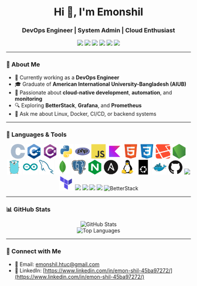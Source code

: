 <h1 align="center">Hi 👋, I'm Emonshil</h1>
<h3 align="center">DevOps Engineer  | System Admin | Cloud Enthusiast</h3>

<p align="center">
  <img src="https://img.shields.io/badge/Linux-FCC624?style=flat-square&logo=linux&logoColor=black"/>
  <img src="https://img.shields.io/badge/AWS-FF9900?style=flat-square&logo=amazonaws&logoColor=white"/>
  <img src="https://img.shields.io/badge/GitHub Actions-2088FF?style=flat-square&logo=githubactions&logoColor=white"/>
  <img src="https://img.shields.io/badge/Docker-2496ED?style=flat-square&logo=docker&logoColor=white"/>
  <img src="https://img.shields.io/badge/Kubernetes-326CE5?style=flat-square&logo=kubernetes&logoColor=white"/>
  <img src="https://img.shields.io/badge/Terraform-7B42BC?style=flat-square&logo=terraform&logoColor=white"/>
</p>

---

### 💼 About Me
- 🔧 Currently working as a **DevOps Engineer**
- 🎓 Graduate of **American International University-Bangladesh (AIUB)**
- 🧠 Passionate about **cloud-native development**, **automation**, and **monitoring**
- 🔍 Exploring **BetterStack**, **Grafana**, and **Prometheus**
- 💬 Ask me about Linux, Docker, CI/CD, or backend systems

---

### 🧰 Languages & Tools

<p align="center">
  <!-- Languages -->
  <img src="https://raw.githubusercontent.com/devicons/devicon/master/icons/c/c-original.svg" width="40"/>
  <img src="https://raw.githubusercontent.com/devicons/devicon/master/icons/cplusplus/cplusplus-original.svg" width="40"/>
  <img src="https://raw.githubusercontent.com/devicons/devicon/master/icons/csharp/csharp-original.svg" width="40"/>
  <img src="https://raw.githubusercontent.com/devicons/devicon/master/icons/python/python-original.svg" width="40"/>
  <img src="https://raw.githubusercontent.com/devicons/devicon/master/icons/php/php-original.svg" width="40"/>
  <img src="https://raw.githubusercontent.com/devicons/devicon/master/icons/javascript/javascript-original.svg" width="40"/>
  <img src="https://raw.githubusercontent.com/devicons/devicon/master/icons/kotlin/kotlin-original.svg" width="40"/>
  <img src="https://raw.githubusercontent.com/devicons/devicon/master/icons/html5/html5-original.svg" width="40"/>
  <img src="https://raw.githubusercontent.com/devicons/devicon/master/icons/css3/css3-original.svg" width="40"/>

  <!-- Frameworks & Tools -->
  <img src="https://raw.githubusercontent.com/devicons/devicon/master/icons/laravel/laravel-plain.svg" width="40"/>
  <img src="https://raw.githubusercontent.com/devicons/devicon/master/icons/nodejs/nodejs-original.svg" width="40"/>
  <img src="https://raw.githubusercontent.com/devicons/devicon/master/icons/go/go-original.svg" width="40"/>
  <img src="https://raw.githubusercontent.com/devicons/devicon/master/icons/arduino/arduino-original.svg" width="40"/>
  <img src="https://raw.githubusercontent.com/devicons/devicon/master/icons/mysql/mysql-original.svg" width="40"/>
  <img src="https://raw.githubusercontent.com/devicons/devicon/master/icons/mongodb/mongodb-original.svg" width="40"/>
  <img src="https://raw.githubusercontent.com/devicons/devicon/master/icons/postgresql/postgresql-original.svg" width="40"/>
  <img src="https://raw.githubusercontent.com/devicons/devicon/master/icons/nginx/nginx-original.svg" width="40"/>
  <img src="https://raw.githubusercontent.com/devicons/devicon/master/icons/ansible/ansible-original.svg" width="40"/>
  <img src="https://raw.githubusercontent.com/devicons/devicon/master/icons/linux/linux-original.svg" width="40"/>
  <img src="https://raw.githubusercontent.com/devicons/devicon/master/icons/ubuntu/ubuntu-plain.svg" width="40"/>
  <img src="https://raw.githubusercontent.com/devicons/devicon/master/icons/docker/docker-original.svg" width="40"/>
  <img src="https://raw.githubusercontent.com/devicons/devicon/master/icons/github/github-original.svg" width="40"/>
  <img src="https://cdn.jsdelivr.net/gh/devicons/devicon/icons/apache/apache-original.svg" width="40"/>
  <img src="https://raw.githubusercontent.com/devicons/devicon/master/icons/terraform/terraform-original.svg" width="40"/>
  <img src="https://cdn.jsdelivr.net/gh/simple-icons/simple-icons/icons/prometheus.svg" width="40"/>
  <img src="https://cdn.jsdelivr.net/gh/simple-icons/simple-icons/icons/grafana.svg" width="40"/>
  <img src="https://cdn.jsdelivr.net/gh/simple-icons/simple-icons/icons/sonarqube.svg" width="40"/>
  <!-- Optional tools with no official devicon -->
  <img src="https://img.icons8.com/ios-filled/50/000000/pm2.png" width="40"/>
  <img src="https://avatars.githubusercontent.com/u/66109644?s=200&v=4" width="40" alt="BetterStack"/>
</p>

---

### 📊 GitHub Stats

<p align="center">
  <img src="https://github-readme-stats.vercel.app/api?username=shilemon&show_icons=true&theme=github_dark" alt="GitHub Stats"/>
  <br/>
  <img src="https://github-readme-stats.vercel.app/api/top-langs/?username=shilemon&layout=compact&theme=github_dark" alt="Top Languages"/>
</p>

---

### 🤝 Connect with Me
- 📧 Email: [emonshil.htuc@gmail.com](mailto:emonshil.htuc@gmail.com)
- 🔗 LinkedIn: [https://www.linkedin.com/in/emon-shil-45ba97272/](https://www.linkedin.com/in/emon-shil-45ba97272/)
